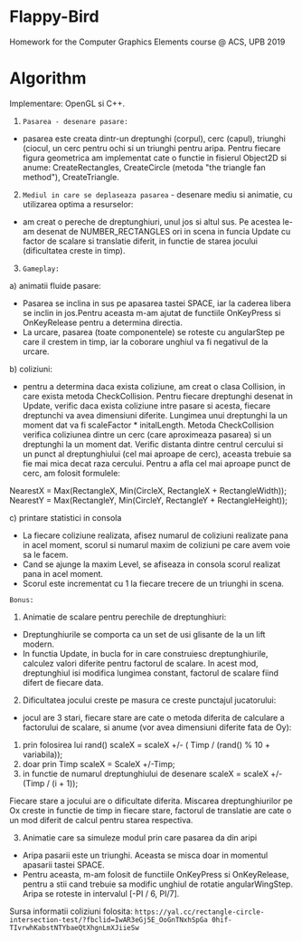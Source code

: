 # Flappy-Bird
Homework for the Computer Graphics Elements course @ ACS, UPB 2019

# Algorithm

Implementare: OpenGL si C++.

 1. `Pasarea - desenare pasare:`
 - pasarea este creata dintr-un dreptunghi (corpul), cerc (capul), triunghi (ciocul, 
 un cerc pentru ochi si un triunghi pentru aripa.
 Pentru fiecare figura geometrica am implementat cate o functie in fisierul
 Object2D si anume: CreateRectangles, CreateCircle (metoda "the triangle fan method"), 
 CreateTriangle.

 2. `Mediul in care se deplaseaza pasarea` - desenare mediu si animatie, cu
  utilizarea optima a resurselor:
 - am creat o pereche de dreptunghiuri, unul jos si altul sus. Pe acestea le-am
 desenat de NUMBER_RECTANGLES ori in scena in funcia Update cu factor de scalare si
 translatie diferit, in functie de starea jocului (dificultatea creste in timp).

 3. `Gameplay:`
 
 a) animatii fluide pasare:
 - Pasarea se inclina in sus pe apasarea tastei SPACE, iar la caderea libera se
 inclin in jos.Pentru aceasta m-am ajutat de functiile OnKeyPress si OnKeyRelease
 pentru a determina directia.
 - La urcare, pasarea (toate componentele) se roteste cu angularStep pe care il
 crestem in timp, iar la coborare unghiul va fi negativul de la urcare.

 b) coliziuni:
 - pentru a determina daca exista coliziune, am creat o clasa Collision, in care
 exista metoda CheckCollision. Pentru fiecare dreptunghi desenat in Update, verific
 daca exista coliziune intre pasare si acesta, fiecare dreptunchi va avea
 dimensiuni diferite. Lungimea unui dreptunghi la un moment dat va fi
 scaleFactor * initalLength. Metoda CheckCollision verifica coliziunea dintre un 
 cerc (care aproximeaza pasarea) si un dreptunghi la un moment dat. Verific
 distanta dintre centrul cercului si un punct al dreptunghiului (cel mai aproape 
 de cerc), aceasta trebuie sa fie mai mica decat raza cercului. Pentru a afla cel
 mai aproape punct de cerc, am folosit formulele:

 NearestX = Max(RectangleX, Min(CircleX, RectangleX + RectangleWidth));
 NearestY = Max(RectangleY, Min(CircleY, RectangleY + RectangleHeight));

 c) printare statistici in consola
 - La fiecare coliziune realizata, afisez numarul de coliziuni realizate pana in
 acel moment, scorul
 si numarul maxim de coliziuni pe care avem voie sa le facem.
 - Cand se ajunge la maxim Level, se afiseaza in consola scorul realizat pana in
 acel moment.
 - Scorul este incrementat cu 1 la fiecare trecere de un triunghi in scena.

 `Bonus:`
 
 1. Animatie de scalare pentru perechile de dreptunghiuri:
 - Dreptunghiurile se comporta ca un set de usi glisante de la un lift modern. 
 - In functia Update, in bucla for in care construiesc dreptunghiurile, calculez
 valori diferite pentru factorul de scalare. In acest mod, dreptunghiul isi modifica
 lungimea constant, factorul de scalare fiind difert de fiecare data.

 2. Dificultatea jocului creste pe masura ce creste punctajul jucatorului:
 - jocul are 3 stari, fiecare stare are cate o metoda diferita de calculare a
 factorului de scalare, si anume (vor avea dimensiuni diferite fata de Oy):
 1) prin folosirea lui rand() 
 scaleX = scaleX +/- ( Timp / (rand() % 10 + variabila));
 2) doar prin Timp
 scaleX = ScaleX +/-Timp;
 3) in functie de numarul dreptunghiului de desenare
 scaleX = scaleX +/- (Timp / (i + 1));

 Fiecare stare a jocului are o dificultate diferita. Miscarea dreptunghiurilor pe
 Ox creste in functie de timp in fiecare stare, factorul de translatie are cate
 o un mod diferit de calcul pentru starea respectiva.

 3. Animatie care sa simuleze modul prin care pasarea da din aripi
 - Aripa pasarii este un triunghi. Aceasta se misca doar in momentul apasarii
 tastei SPACE.
 - Pentru aceasta, m-am folosit de functiile OnKeyPress si OnKeyRelease, pentru a
 stii cand trebuie sa modific unghiul de rotatie angularWingStep. Aripa se roteste
 in intervalul [-PI / 6, PI/7].


 Sursa informatii coliziuni folosita:
 `https://yal.cc/rectangle-circle-intersection-test/?fbclid=IwAR3eGj5E_OoGnTNxhSpGa
  0hif-TIvrwhKabstNTYbaeQtXhgnLmXJiieSw`
